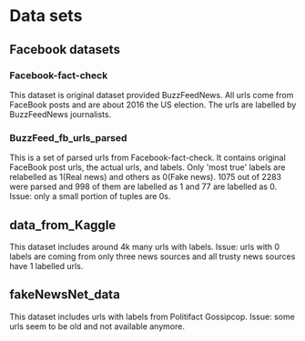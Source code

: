 # Data sets

## Facebook datasets

### Facebook-fact-check
This dataset is original dataset provided BuzzFeedNews.
All urls come from FaceBook posts and are about 2016 the US election.
The urls are labelled by BuzzFeedNews journalists.

### BuzzFeed_fb_urls_parsed
This is a set of parsed urls from Facebook-fact-check.
It contains original FaceBook post urls, the actual urls, and labels.
Only 'most true' labels are relabelled as 1(Real news) and others as 0(Fake news).
1075 out of 2283 were parsed and 998 of them are labelled as 1 and 77 are labelled as 0.
Issue: only a small portion of tuples are 0s. 

## data_from_Kaggle
This dataset includes around 4k many urls with labels.
Issue: urls with 0 labels are coming from only three news sources and all trusty news sources have 1 labelled urls.

## fakeNewsNet_data
This dataset includes urls with labels from Politifact Gossipcop.
Issue: some urls seem to be old and not available anymore.
